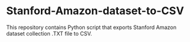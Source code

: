 # Stanford-Amazon-dataset-to-CSV
This repository contains Python script that exports Stanford Amazon dataset collection .TXT file to CSV.
